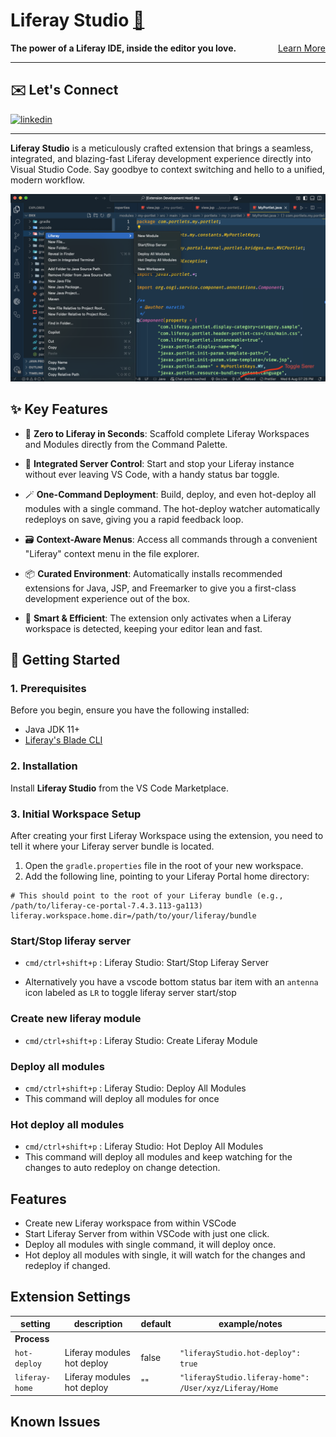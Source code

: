 # Liferay Studio [🔗](https://liferay-studio.github.io/)

<div style="display: flex; justify-content: space-between;">
    <span><strong>The power of a Liferay IDE, inside the editor you love.</strong></span>
    <span><a href="https://liferay-studio.github.io/" target="_blank">Learn More</a></span>
</div>

---

## ✉️ Let's Connect

<a href="https://www.linkedin.com/in/maratibali" rel="nofollow noreferrer" style="display: inline-block">
    <img src="https://i.sstatic.net/gVE0j.png" alt="linkedin" width="20">
</a>

---

**Liferay Studio** is a meticulously crafted extension that brings a seamless, integrated, and blazing-fast Liferay development experience directly into Visual Studio Code. Say goodbye to context switching and hello to a unified, modern workflow.

![Liferay Studio Context Menu](https://github.com/liferay-studio/liferay-studio.github.io/raw/main/public/liferay-studio-menu.png)

## ✨ Key Features

- 🚀 **Zero to Liferay in Seconds**: Scaffold complete Liferay Workspaces and Modules directly from the Command Palette.

- 📡 **Integrated Server Control**: Start and stop your Liferay instance without ever leaving VS Code, with a handy status bar toggle.

- 🪄 **One-Command Deployment**: Build, deploy, and even hot-deploy all modules with a single command. The hot-deploy watcher automatically redeploys on save, giving you a rapid feedback loop.

- 🗃️ **Context-Aware Menus**: Access all commands through a convenient "Liferay" context menu in the file explorer.

- 📦 **Curated Environment**: Automatically installs recommended extensions for Java, JSP, and Freemarker to give you a first-class development experience out of the box.

- 🧠 **Smart & Efficient**: The extension only activates when a Liferay workspace is detected, keeping your editor lean and fast.

## 🏁 Getting Started

### 1. Prerequisites

Before you begin, ensure you have the following installed:

- Java JDK 11+
- [Liferay's Blade CLI](https://learn.liferay.com/w/dxp/development/tooling/blade-cli)

### 2. Installation

Install **Liferay Studio** from the VS Code Marketplace.

### 3. Initial Workspace Setup

After creating your first Liferay Workspace using the extension, you need to tell it where your Liferay server bundle is located.

1.  Open the `gradle.properties` file in the root of your new workspace.
2.  Add the following line, pointing to your Liferay Portal home directory:

```properties
# This should point to the root of your Liferay bundle (e.g., /path/to/liferay-ce-portal-7.4.3.113-ga113)
liferay.workspace.home.dir=/path/to/your/liferay/bundle
```

### Start/Stop liferay server

- `cmd/ctrl+shift+p` : Liferay Studio: Start/Stop Liferay Server

- Alternatively you have a vscode bottom status bar item with an `antenna` icon labeled as `LR` to toggle liferay server start/stop

### Create new liferay module

- `cmd/ctrl+shift+p` : Liferay Studio: Create Liferay Module

### Deploy all modules

- `cmd/ctrl+shift+p` : Liferay Studio: Deploy All Modules
- This command will deploy all modules for once

### Hot deploy all modules

- `cmd/ctrl+shift+p` : Liferay Studio: Hot Deploy All Modules
- This command will deploy all modules and keep watching for the changes to auto redeploy on change detection.

## Features

- Create new Liferay workspace from within VSCode
- Start Liferay Server from within VSCode with just one click.
- Deploy all modules with single command, it will deploy once.
- Hot deploy all modules with single, it will watch for the changes and redeploy if changed.

## Extension Settings

| setting        | description                | default | example/notes                                          |
| -------------- | -------------------------- | ------- | ------------------------------------------------------ |
| **Process**    |
| `hot-deploy`   | Liferay modules hot deploy | false   | `"liferayStudio.hot-deploy": true`                     |
| `liferay-home` | Liferay modules hot deploy | ""      | `"liferayStudio.liferay-home": /User/xyz/Liferay/Home` |

## Known Issues
